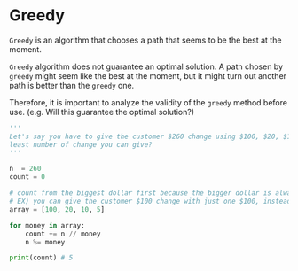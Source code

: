 # Greedy

```Greedy``` is an algorithm that chooses a path that seems to be the best at the moment. 

```Greedy``` algorithm does not guarantee an optimal solution. A path chosen by ```greedy``` might seem like the 
best at the moment, but it might turn out another path is better than the ```greedy``` one. 

Therefore, it is important to analyze the validity of the ```greedy``` method before use. (e.g. Will this guarantee the optimal solution?)

```python
'''
Let's say you have to give the customer $260 change using $100, $20, $10, $5. What would be the 
least number of change you can give? 
'''

n  = 260 
count = 0

# count from the biggest dollar first because the bigger dollar is always a multiple of smaller dollar
# EX) you can give the customer $100 change with just one $100, instead of five $20
array = [100, 20, 10, 5]

for money in array:
    count += n // money
    n %= money

print(count) # 5
```
